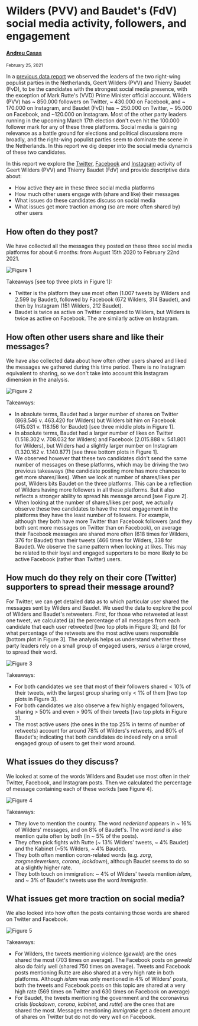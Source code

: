 # Wilders (PVV) and Baudet's (FdV) social media activity, followers, and engagement

#### [Andreu Casas](http://andreucasas.com/) 

<sup>February 25, 2021</sup>

In a [previous data report](https://tk2021.vupolcom.nl/reports/SM-report-followers/SM-followers-dutch-candidates.html) we observed the leaders of the two right-wing populist parties in the Netherlands, Geert Wilders (PVV) and Thierry Baudet (FvD), to be the candidates with the strongest social media presence, with the exception of Mark Rutte's (VVD) Prime Minister official account. Wilders (PVV) has \~ 850.000 followers on Twitter, \~ 430.000 on Facebook, and \~ 170.000 on Instagram, and Baudet (FvD) has \~ 250.000 on Twitter, \~ 95.000 on Facebook, and \~120.000 on Instagram. Most of the other party leaders running in the upcoming March 17th election don't even hit the 100.000 follower mark for any of these three platforms. Social media is gaining relevance as a battle ground for elections and political discussions more broadly, and the right-wing populist parties seem to dominate the scene in the Netherlands. In this report we dig deeper into the social media dynamcis of these two candidates. 

In this report we explore the <ins>Twitter</ins>, <ins>Facebook</ins> and <ins>Instagram</ins> activity of Geert Wilders (PVV) and Thierry Baudet (FdV) and provide descriptive data about:
  * How active they are in these three social media platforms
  * How much other users engage with (share and like) their messages
  * What issues do these candidates discuss on social media
  * What issues get more traction among (so are more often shared by) other users


## How often do they post?

We have collected all the messages they posted on these three social media platforms for about 6 months: from August 15th 2020 to February 22nd 2021. 

![Figure 1](SM-report02-number-messages-reactions.jpg)

Takeaways [see top three plots in Figure 1]:
  * Twitter is the platform they use most often (1.007 tweets by Wilders and  2.599 by Baudet), followed by Facebook (672 Wilders, 314 Baudet), and then by Instagram (151 Wilders, 212 Baudet).
  * Baudet is twice as active on Twitter compared to Wilders, but Wilders is twice as active on Facebook. The are similarly active on Instagram.


## How often other users share and like their messages?

We have also collected data about how often other users shared and liked the messages we gathered during this time period. There is no Instagram equivalent to sharing, so we don't take into account this Instagram dimension in the analysis.

![Figure 2](SM-report02-std-shares-likes.jpg)

Takeaways:
  * In absolute terms, Baudet had a larger number of shares on Twitter (868.546 v. 463.420 for Wilders) but Wilders bit him on Facebook (415.031 v. 118.156 for Baudet) [see three middle plots in Figure 1].
  * In absolute terms, Baudet had a larger number of likes on Twitter (1.518.302 v. 708.032 for Wilders) and Facebook (2.015.888 v. 541.801 for Wilders), but Wilders had a slightly larger number on Instagram (1.320.162 v. 1.140.877) [see three bottom plots in Figure 1].
  * We observed however that these two candidates didn't send the same number of messages on these platforms, which may be driving the two previous takeaways (the candidate posting more has more chances to get more shares/likes). When we look at number of shares/likes per post, Wilders bits Baudet on the three platforms. This can be a reflection of Wilders having more followers in all these platforms. But it also reflects a stronger ability to spread his message around [see Figure 2].
  * When looking at the number of shares/likes per post, we actually observe these two candidates to have the most engagement in the platforms they have the least number of followers. For example, although they both have more Twitter than Facebook followers (and they both sent more messages on Twitter than on Facebook), on average their Facebook messages are shared more often (618 times for Wilders, 376 for Baudet) than their tweets (466 times for Wilders, 338 for Baudet). We observe the same pattern when looking at likes. This may be related to their loyal and engaged supporters to be more likely to be active Facebook (rather than Twitter) users. 

## How much do they rely on their core (Twitter) supporters to spread their message around?

For Twitter, we can get detailed data as to which particular user shared the messages sent by Wilders and Baudet. We used the data to explore the pool of Wilders and Baudet's retweeters. First, for those who retweeted at least one tweet, we calculated (a) the percentage of all messages from each candidate that each user retweeted [two top plots in Figure 3]; and (b) for what percentage of the retweets are the most active users responsible [bottom plot in Figure 3]. The analysis helps us understand whether these party leaders rely on a small group of engaged users, _versus_ a large crowd, to spread their word.

![Figure 3](SM-report02-rt-distribution.png)

Takeaways:
  * For both candidates we see that most of their followers shared < 10% of their tweets, with the largest group sharing only < 1% of them [two top plots in Figure 3].
  * For both candidates we also observe a few highly engaged followers, sharing > 50% and even > 90% of their tweets [two top plots in Figure 3].
  * The most active users (the ones in the top 25% in terms of number of retweets) account for around 78% of Wilders's retweets, and 80% of Baudet's; indicating that both candidates do indeed rely on a small engaged group of users to get their word around.


## What issues do they discuss?

We looked at some of the words Wilders and Baudet use most often in their Twitter, Facebook, and Instagram posts. Then we calculated the percentage of message containing each of these workds [see Figure 4].

![Figure 4](SM-report02-topfeatures.jpg)

Takeaways:
  * They love to mention the country. The word _nederland_ appears in \~ 16% of Wilders' messages, and on 8% of Baudet's. The word _land_ is also mention quite often by both (in \~ 5% of the posts).
  * They often pick fights with Rutte (\~ 13% Wilders' tweets, \~ 4% Baudet) and the Kabinet (\~5% Wilders, \~ 4% Baudet).
  * They both often mention coron-related words (e.g. _zorg_, _zorgmedewerkers_, _corona_, _lockdown_), although Baudet seems to do so at a slightly higher rate.
  * They both touch on immigration: \~ 4% of Wilders' tweets mention _islam_, and \~ 3% of Baudet's tweets use the word _immigratie_. 


## What issues get more traction on social media?

We also looked into how often the posts containing those words are shared on Twitter and Facebook.

![Figure 5](SM-report02-topfeatures-sharing.jpg)

Takeaways:
  * For Wilders, the tweets mentioning violence (_geweld_) are the ones shared the most (703 times on average). The Facebook posts on _geweld_ also do fairly well (shared 750 times on average). Tweets and Facebook posts mentioning Rutte are also shared at a very high rate in both platforms. Although _islam_ was only mentioned in 4% of Wilders' posts, both the tweets and Facebook posts on this topic are shared at a very high rate (569 times on Twitter and 630 times on Facebook on average)
  * For Baudet, the tweets mentioning the government and the coronavirus crisis (_lockdown_, _corona_, _kabinet_, and _rutte_) are the ones that are shared the most. Messages mentioning _immigratie_ get a decent amount of shares on Twitter but do not do very well on Facebook. 




